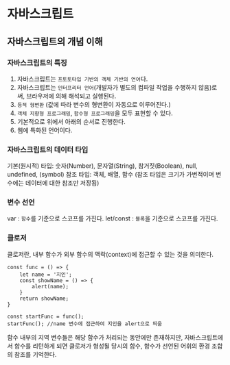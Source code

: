 # 자바스크립트

## 자바스크립트의 개념 이해

### 자바스크립트의 특징

1. 자바스크립트는 `프토토타입 기반의 객체 기반의 언어`다.
2. 자바스크립트는 `인터프리터 언어`(개발자가 별도의 컴파일 작업을 수행하지 않음)로써, 브라우저에 의해 해석되고 실행된다.
3. `등적 형변환` (값에 따라 변수의 형변환이 자동으로 이루어진다.)
4. `객체 지향형 프로그래밍`, `함수형 프로그래밍`을 모두 표현할 수 있다.
5. 기본적으로 위에서 아래의 순서로 진행한다.
6. 웹에 특화된 언어이다.

### 자바스크립트의 데이터 타입

기본(원시적) 타입: 숫자(Number), 문자열(String), 참거짓(Boolean), null, undefined, (symbol)
참조 타입: 객체, 배열, 함수
(참조 타입은 크기가 가변적이며 변수에는 데이터에 대한 참조만 저장됨)

### 변수 선언

var : `함수`를 기준으로 스코프를 가진다.
let/const : `블록`을 기준으로 스코프를 가진다.

### 클로저

클로저란, 내부 함수가 외부 함수의 맥락(context)에 접근할 수 있는 것을 의미한다.

```
const func = () => {
    let name = '지인';
    const showName = () => {
        alert(name);
    }
    return showName;
}

const startFunc = func();
startFunc(); //name 변수에 접근하여 지인을 alert으로 띄움
```

함수 내부의 지역 변수들은 해당 함수가 처리되는 동안에만 존재하지만, 자바스크립트에서 함수를 리턴하게 되면 클로저가 형성될 당시의 함수, 함수가 선언된 어휘의 환경 조합의 참조를 기억한다.

